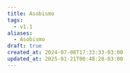 ```yaml
---
title: Asobismo
tags:
  - v1.1
aliases:
  - Asobismo
draft: true
created_at: 2024-07-08T17:33:33-03:00
updated_at: 2025-01-21T00:48:28-03:00
---
```


